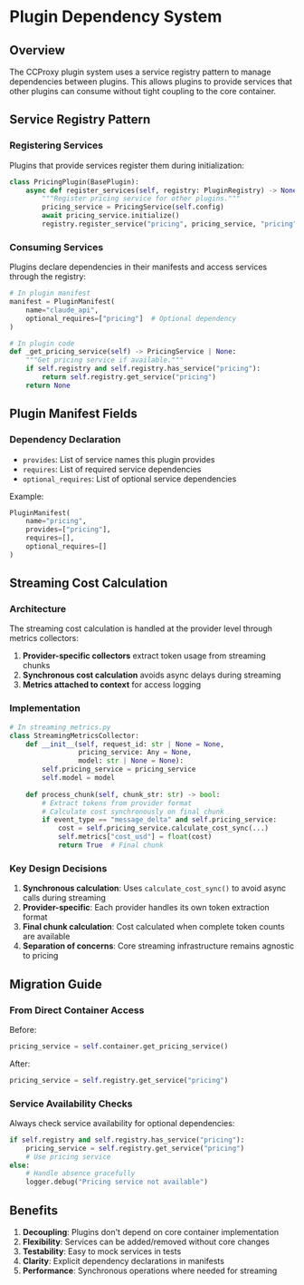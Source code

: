 # Plugin Dependency System

## Overview

The CCProxy plugin system uses a service registry pattern to manage dependencies between plugins. This allows plugins to provide services that other plugins can consume without tight coupling to the core container.

## Service Registry Pattern

### Registering Services

Plugins that provide services register them during initialization:

```python
class PricingPlugin(BasePlugin):
    async def register_services(self, registry: PluginRegistry) -> None:
        """Register pricing service for other plugins."""
        pricing_service = PricingService(self.config)
        await pricing_service.initialize()
        registry.register_service("pricing", pricing_service, "pricing")
```

### Consuming Services

Plugins declare dependencies in their manifests and access services through the registry:

```python
# In plugin manifest
manifest = PluginManifest(
    name="claude_api",
    optional_requires=["pricing"]  # Optional dependency
)

# In plugin code
def _get_pricing_service(self) -> PricingService | None:
    """Get pricing service if available."""
    if self.registry and self.registry.has_service("pricing"):
        return self.registry.get_service("pricing")
    return None
```

## Plugin Manifest Fields

### Dependency Declaration

- `provides`: List of service names this plugin provides
- `requires`: List of required service dependencies
- `optional_requires`: List of optional service dependencies

Example:
```python
PluginManifest(
    name="pricing",
    provides=["pricing"],
    requires=[],
    optional_requires=[]
)
```

## Streaming Cost Calculation

### Architecture

The streaming cost calculation is handled at the provider level through metrics collectors:

1. **Provider-specific collectors** extract token usage from streaming chunks
2. **Synchronous cost calculation** avoids async delays during streaming
3. **Metrics attached to context** for access logging

### Implementation

```python
# In streaming_metrics.py
class StreamingMetricsCollector:
    def __init__(self, request_id: str | None = None, 
                 pricing_service: Any = None, 
                 model: str | None = None):
        self.pricing_service = pricing_service
        self.model = model
        
    def process_chunk(self, chunk_str: str) -> bool:
        # Extract tokens from provider format
        # Calculate cost synchronously on final chunk
        if event_type == "message_delta" and self.pricing_service:
            cost = self.pricing_service.calculate_cost_sync(...)
            self.metrics["cost_usd"] = float(cost)
            return True  # Final chunk
```

### Key Design Decisions

1. **Synchronous calculation**: Uses `calculate_cost_sync()` to avoid async calls during streaming
2. **Provider-specific**: Each provider handles its own token extraction format
3. **Final chunk calculation**: Cost calculated when complete token counts are available
4. **Separation of concerns**: Core streaming infrastructure remains agnostic to pricing

## Migration Guide

### From Direct Container Access

Before:
```python
pricing_service = self.container.get_pricing_service()
```

After:
```python
pricing_service = self.registry.get_service("pricing")
```

### Service Availability Checks

Always check service availability for optional dependencies:
```python
if self.registry and self.registry.has_service("pricing"):
    pricing_service = self.registry.get_service("pricing")
    # Use pricing service
else:
    # Handle absence gracefully
    logger.debug("Pricing service not available")
```

## Benefits

1. **Decoupling**: Plugins don't depend on core container implementation
2. **Flexibility**: Services can be added/removed without core changes
3. **Testability**: Easy to mock services in tests
4. **Clarity**: Explicit dependency declarations in manifests
5. **Performance**: Synchronous operations where needed for streaming